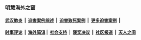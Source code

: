 
### 明慧海外之窗

####  [武汉肺炎](indexes/365.md?t=02091500) &nbsp;|&nbsp;  [迫害案例综述](indexes/328.md?t=02091500) &nbsp;|&nbsp; [迫害致死案例](indexes/277.md?t=02091500)  &nbsp;|&nbsp; [更多迫害案例](indexes/81.md?t=02091500)  &nbsp;|&nbsp; 
####  [时事评论](indexes/19.md?t=02091500) &nbsp;|&nbsp; [海外简讯](indexes/245.md?t=02091500)&nbsp;|&nbsp;  [社会支持](indexes/140.md?t=02091500) &nbsp;|&nbsp; [褒奖决议](indexes/282.md?t=02091500) &nbsp;|&nbsp; [社区报道](indexes/91.md?t=02091500)  &nbsp;|&nbsp; [天人之间](indexes/78.md?t=02091500) 

